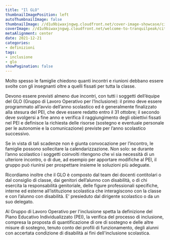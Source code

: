 ```yaml
---
title: "Il GLO"
thumbnailImagePosition: left
autoThumbnailImage: false
thumbnailImage: //d1u9biwaxjngwg.cloudfront.net/cover-image-showcase/city-750.jpg
coverImage: //d1u9biwaxjngwg.cloudfront.net/welcome-to-tranquilpeak/city.jpg
metaAlignment: center
date: 2021-12-21
categories:
- definizioni
tags:
- inclusione
- glo
showPagination: false
---
```


Molto spesso le famiglie chiedono quanti incontri e riunioni debbano essere svolte con gli insegnanti oltre a quelli fissati per tutta la classe.

<!--more-->
Devono essere previsti almeno due incontri, con tutti i soggetti dell’équipe del GLO (Gruppo di Lavoro Operativo per l’Inclusione): il primo deve essere programmato all’avvio dell’anno scolastico ed è generalmente finalizzato alla stesura del PEI, che deve essere redatto entro il 31 ottobre; il secondo deve svolgersi a fine anno e verifica il raggiungimento degli obiettivi fissati nel PEI e definisce la richiesta delle risorse (sostegno e eventuale personale per le autonomie e la comunicazione) previste per l’anno scolastico successivo. 

Se in vista di tali scadenze non è giunta convocazione per l’incontro, le famiglie possono sollecitare la calendarizzazione. Non solo: se durante l’anno scolastico i soggetti coinvolti ritengono che vi sia necessità di un ulteriore incontro, o di due, ad esempio per apportare modifiche al PEI, il gruppo può riunirsi per prospettare insieme le soluzioni più adeguate.

Ricordiamo inoltre che il GLO è composto dal team dei docenti contitolari o dal consiglio di classe, dai genitori dell’alunno con disabilità, o di chi esercita la responsabilità genitoriale, delle figure professionali specifiche, interne ed esterne all’istituzione scolastica che interagiscono con la classe e con l’alunno con disabilità. E’ presieduto dal dirigente scolastico o da un suo delegato. 

Al Gruppo di Lavoro Operativo per l'inclusione spetta la definizione del Piano Educativo Individualizzato (PEI), la verifica del processo di inclusione, compresa la proposta di quantificazione di ore di sostegno e delle altre misure di sostegno, tenuto conto dei profili di funzionamento, degli alunni con accertata condizione di disabilità ai fini dell'inclusione scolastica.
